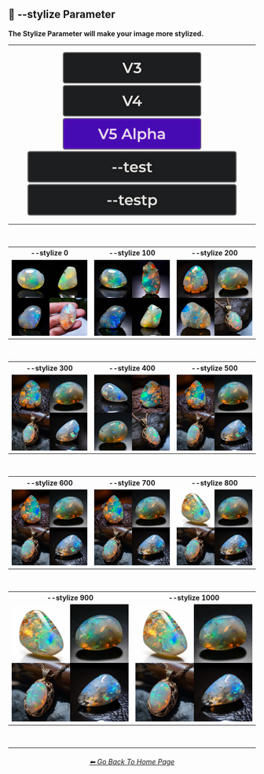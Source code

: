 <h2>🎇 --stylize Parameter</h2>
<b>The Stylize Parameter will make your image more stylized.</b>
<br>

<hr><!--------------->

<div align="center">

[<img src="/Images/Repo_Parts/Buttons/Version_Buttons/button_version_V3_inactive_third.webp?raw=true" alt="MidJourney V3" height="64" />](/Pages/MJ_V3/Comparison_Pages/Parameters/Stylize_Comparison.md)
[<img src="/Images/Repo_Parts/Buttons/Version_Buttons/button_version_V4_inactive_third.webp?raw=true" alt="MidJourney V4" height="64" />](/Pages/MJ_V4/Comparison_Pages/Parameters/Stylize_Comparison/Stylize_Comparison.md)
[<img src="/Images/Repo_Parts/Buttons/Version_Buttons/button_version_V5_Alpha_active_third.webp?raw=true" alt="MidJourney V5" height="64" />](/Pages/MJ_V5/Comparison_Pages/Parameters/Stylize_Comparison.md)
<br>
[<img src="/Images/Repo_Parts/Buttons/Version_Buttons/Midjourney_Beta_Features/button_version_test_inactive_half.webp?raw=true" alt="test" height="64" />](/Pages/Midjourney_Beta_Features/test/Comparison_Pages/Parameters/Stylize_Comparison.md)
[<img src="/Images/Repo_Parts/Buttons/Version_Buttons/Midjourney_Beta_Features/button_version_testp_inactive_half.webp?raw=true" alt="testp" height="64" />](/Pages/Midjourney_Beta_Features/testp/Comparison_Pages/Parameters/Stylize_Comparison.md)

</div>

<hr>
<br>

<div align="center">

<table>
    <tr align=center valign=middle>
        <th>--stylize 0</th>
        <th>--stylize 100</th>
        <th>--stylize 200</th>
    </tr>
    <tr align=center valign=middle>
        <td>
            <img src="/Images/MJ_V5/V5_Alpha_1/Comparison_Page_Images/Stylize_Comparison/Opal_stylize_0.webp?raw=true" width="256" />
        </td>
        <td>
            <img src="/Images/MJ_V5/V5_Alpha_1/Comparison_Page_Images/Stylize_Comparison/Opal_stylize_100.webp?raw=true" width="256" />
        </td>
        <td>
            <img src="/Images/MJ_V5/V5_Alpha_1/Comparison_Page_Images/Stylize_Comparison/Opal_stylize_200.webp?raw=true" width="256" />
        </td>
    </tr>
</table>

<br>

<table>
    <tr align=center valign=middle>
        <th>--stylize 300</th>
        <th>--stylize 400</th>
        <th>--stylize 500</th>
    </tr>
    <tr align=center valign=middle>
        <td>
            <img src="/Images/MJ_V5/V5_Alpha_1/Comparison_Page_Images/Stylize_Comparison/Opal_stylize_300.webp?raw=true" width="256" />
        </td>
        <td>
            <img src="/Images/MJ_V5/V5_Alpha_1/Comparison_Page_Images/Stylize_Comparison/Opal_stylize_400.webp?raw=true" width="256" />
        </td>
        <td>
            <img src="/Images/MJ_V5/V5_Alpha_1/Comparison_Page_Images/Stylize_Comparison/Opal_stylize_500.webp?raw=true" width="256" />
        </td>
    </tr>
</table>

<br>

<table>
    <tr align=center valign=middle>
        <th>--stylize 600</th>
        <th>--stylize 700</th>
        <th>--stylize 800</th>
    </tr>
    <tr align=center valign=middle>
        <td>
            <img src="/Images/MJ_V5/V5_Alpha_1/Comparison_Page_Images/Stylize_Comparison/Opal_stylize_600.webp?raw=true" width="256" />
        </td>
        <td>
            <img src="/Images/MJ_V5/V5_Alpha_1/Comparison_Page_Images/Stylize_Comparison/Opal_stylize_700.webp?raw=true" width="256" />
        </td>
        <td>
            <img src="/Images/MJ_V5/V5_Alpha_1/Comparison_Page_Images/Stylize_Comparison/Opal_stylize_800.webp?raw=true" width="256" />
        </td>
    </tr>
</table>

<br>

<table>
    <tr align=center valign=middle>
        <th>--stylize 900</th>
        <th>--stylize 1000</th>
    </tr>
    <tr align=center valign=middle>
        <td>
            <img src="/Images/MJ_V5/V5_Alpha_1/Comparison_Page_Images/Stylize_Comparison/Opal_stylize_900.webp?raw=true" width="256" />
        </td>
        <td>
            <img src="/Images/MJ_V5/V5_Alpha_1/Comparison_Page_Images/Stylize_Comparison/Opal_stylize_1000.webp?raw=true" width="256" />
        </td>
    </tr>
</table>

</div>

<br>

<hr><!--------------->
<div align="center">
<h6><a href="/README.md">⬅ Go Back To Home Page</a></h6>
</div>
